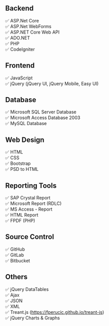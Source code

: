## Backend
✅ ASP.Net Core </br>
✅ ASP.Net WebForms </br>
✅ ASP.NET Core Web API </br>
✅ ADO.NET </br>
✅ PHP </br>
✅ CodeIgniter </br>

## Frontend
✅ JavaScript </br>
✅ jQuery (jQuery UI, jQuery Mobile, Easy UI) </br>

## Database
✅ Microsoft SQL Server Database</br>
✅ Microsoft Access Database 2003 </br>
✅ MySQL Database</br>

## Web Design
✅ HTML </br>
✅ CSS </br>
✅ Bootstrap </br>
✅ PSD to HTML </br>

## Reporting Tools
✅ SAP Crystal Report </br>
✅ Microsoft Report (RDLC) </br>
✅ MS Access - Report </br>
✅ HTML Report </br>
✅ FPDF (PHP) </br>

## Source Control
✅ GitHub </br>
✅ GitLab </br>
✅ Bitbucket </br>

## Others
✅ jQuery DataTables </br>
✅ Ajax </br>
✅ JSON </br>
✅ XML </br>
✅ Treant.js (https://fperucic.github.io/treant-js) </br>
✅ jQuery Charts & Graphs </br>
